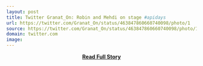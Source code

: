 ```yaml
---
layout: post
title: Twitter Granat_On: Robin and Mehdi on stage #apidays 
url: https://twitter.com/Granat_On/status/463847860660740098/photo/1
source: https://twitter.com/Granat_On/status/463847860660740098/photo/1
domain: twitter.com
image: 
---
```


<p></p>
<center><p><a href="https://twitter.com/Granat_On/status/463847860660740098/photo/1" style='padding:25px; font-sze:18px; font-weight: bold;'>Read Full Story</a></p></center>
